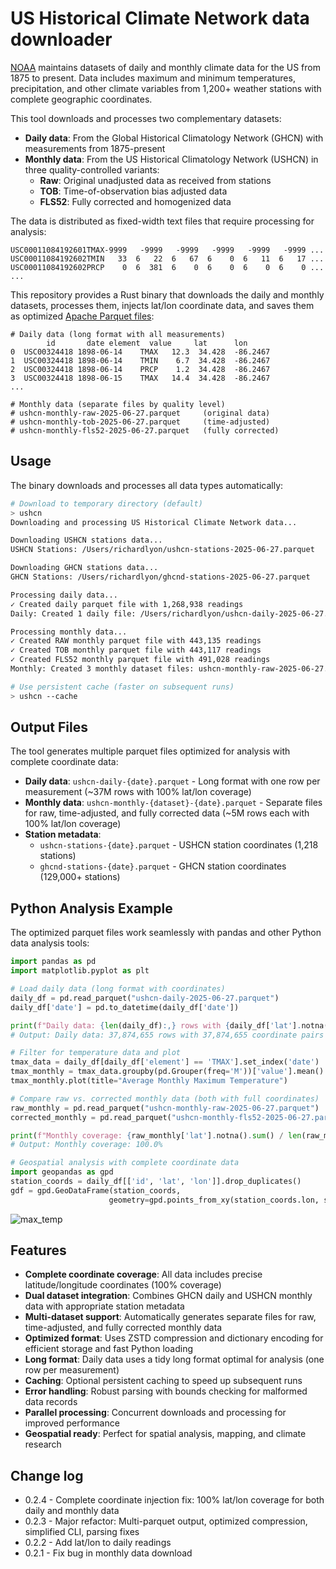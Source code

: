 # US Historical Climate Network data downloader

[NOAA](https://www.ncei.noaa.gov/products/land-based-station/us-historical-climatology-network) maintains datasets of daily and monthly climate data for the US from 1875 to present. Data includes maximum and minimum temperatures, precipitation, and other climate variables from 1,200+ weather stations with complete geographic coordinates.

This tool downloads and processes two complementary datasets:

- **Daily data**: From the Global Historical Climatology Network (GHCN) with measurements from 1875-present
- **Monthly data**: From the US Historical Climatology Network (USHCN) in three quality-controlled variants:
  - **Raw**: Original unadjusted data as received from stations
  - **TOB**: Time-of-observation bias adjusted data
  - **FLS52**: Fully corrected and homogenized data

The data is distributed as fixed-width text files that require processing for analysis:

```text
USC00011084192601TMAX-9999   -9999   -9999   -9999   -9999   -9999 ...
USC00011084192602TMIN   33  6   22  6   67  6    0  6   11  6   17 ...
USC00011084192602PRCP    0  6  381  6    0  6    0  6    0  6    0 ...
...
```

This repository provides a Rust binary that downloads the daily and monthly datasets, processes them, injects lat/lon coordinate data, and saves them as optimized [Apache Parquet files](https://parquet.apache.org/):

```text
# Daily data (long format with all measurements)
        id       date element  value     lat      lon
0  USC00324418 1898-06-14    TMAX   12.3  34.428  -86.2467
1  USC00324418 1898-06-14    TMIN    6.7  34.428  -86.2467
2  USC00324418 1898-06-14    PRCP    1.2  34.428  -86.2467
3  USC00324418 1898-06-15    TMAX   14.4  34.428  -86.2467
...

# Monthly data (separate files by quality level)
# ushcn-monthly-raw-2025-06-27.parquet     (original data)
# ushcn-monthly-tob-2025-06-27.parquet     (time-adjusted)
# ushcn-monthly-fls52-2025-06-27.parquet   (fully corrected)
```

## Usage

The binary downloads and processes all data types automatically:

```bash
# Download to temporary directory (default)
> ushcn
Downloading and processing US Historical Climate Network data...

Downloading USHCN stations data...
USHCN Stations: /Users/richardlyon/ushcn-stations-2025-06-27.parquet

Downloading GHCN stations data...
GHCN Stations: /Users/richardlyon/ghcnd-stations-2025-06-27.parquet

Processing daily data...
✓ Created daily parquet file with 1,268,938 readings
Daily: Created 1 daily file: /Users/richardlyon/ushcn-daily-2025-06-27.parquet

Processing monthly data...
✓ Created RAW monthly parquet file with 443,135 readings
✓ Created TOB monthly parquet file with 443,117 readings
✓ Created FLS52 monthly parquet file with 491,028 readings
Monthly: Created 3 monthly dataset files: ushcn-monthly-raw-2025-06-27.parquet, ushcn-monthly-tob-2025-06-27.parquet, ushcn-monthly-fls52-2025-06-27.parquet

# Use persistent cache (faster on subsequent runs)
> ushcn --cache
```

## Output Files

The tool generates multiple parquet files optimized for analysis with complete coordinate data:

- **Daily data**: `ushcn-daily-{date}.parquet` - Long format with one row per measurement (~37M rows with 100% lat/lon coverage)
- **Monthly data**: `ushcn-monthly-{dataset}-{date}.parquet` - Separate files for raw, time-adjusted, and fully corrected data (~5M rows each with 100% lat/lon coverage)
- **Station metadata**:
  - `ushcn-stations-{date}.parquet` - USHCN station coordinates (1,218 stations)
  - `ghcnd-stations-{date}.parquet` - GHCN station coordinates (129,000+ stations)

## Python Analysis Example

The optimized parquet files work seamlessly with pandas and other Python data analysis tools:

```python
import pandas as pd
import matplotlib.pyplot as plt

# Load daily data (long format with coordinates)
daily_df = pd.read_parquet("ushcn-daily-2025-06-27.parquet")
daily_df['date'] = pd.to_datetime(daily_df['date'])

print(f"Daily data: {len(daily_df):,} rows with {daily_df['lat'].notna().sum():,} coordinate pairs")
# Output: Daily data: 37,874,655 rows with 37,874,655 coordinate pairs

# Filter for temperature data and plot
tmax_data = daily_df[daily_df['element'] == 'TMAX'].set_index('date')
tmax_monthly = tmax_data.groupby(pd.Grouper(freq='M'))['value'].mean()
tmax_monthly.plot(title="Average Monthly Maximum Temperature")

# Compare raw vs. corrected monthly data (both with full coordinates)
raw_monthly = pd.read_parquet("ushcn-monthly-raw-2025-06-27.parquet")
corrected_monthly = pd.read_parquet("ushcn-monthly-fls52-2025-06-27.parquet")

print(f"Monthly coverage: {raw_monthly['lat'].notna().sum() / len(raw_monthly) * 100:.1f}%")
# Output: Monthly coverage: 100.0%

# Geospatial analysis with complete coordinate data
import geopandas as gpd
station_coords = daily_df[['id', 'lat', 'lon']].drop_duplicates()
gdf = gpd.GeoDataFrame(station_coords,
                      geometry=gpd.points_from_xy(station_coords.lon, station_coords.lat))
```

![max_temp](max_temp.png)

## Features

- **Complete coordinate coverage**: All data includes precise latitude/longitude coordinates (100% coverage)
- **Dual dataset integration**: Combines GHCN daily and USHCN monthly data with appropriate station metadata
- **Multi-dataset support**: Automatically generates separate files for raw, time-adjusted, and fully corrected monthly data
- **Optimized format**: Uses ZSTD compression and dictionary encoding for efficient storage and fast Python loading
- **Long format**: Daily data uses a tidy long format optimal for analysis (one row per measurement)
- **Caching**: Optional persistent caching to speed up subsequent runs
- **Error handling**: Robust parsing with bounds checking for malformed data records
- **Parallel processing**: Concurrent downloads and processing for improved performance
- **Geospatial ready**: Perfect for spatial analysis, mapping, and climate research

## Change log

- 0.2.4 - Complete coordinate injection fix: 100% lat/lon coverage for both daily and monthly data
- 0.2.3 - Major refactor: Multi-parquet output, optimized compression, simplified CLI, parsing fixes
- 0.2.2 - Add lat/lon to daily readings
- 0.2.1 - Fix bug in monthly data download
